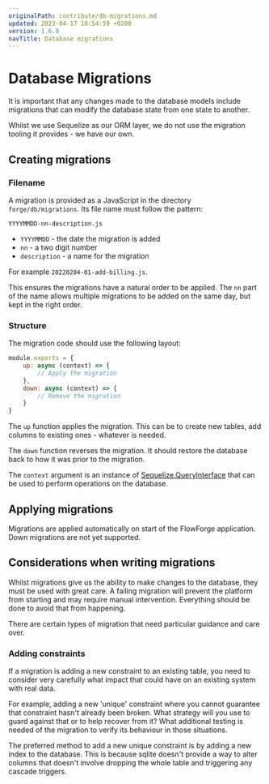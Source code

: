 ```yaml
---
originalPath: contribute/db-migrations.md
updated: 2023-04-17 10:54:59 +0200
version: 1.6.0
navTitle: Database migrations
---
```


# Database Migrations

It is important that any changes made to the database models include migrations
that can modify the database state from one state to another.

Whilst we use Sequelize as our ORM layer, we do not use the migration tooling
it provides - we have our own.

## Creating migrations

### Filename

A migration is provided as a JavaScript in the directory `forge/db/migrations`.
Its file name must follow the pattern:

```
YYYYMMDD-nn-description.js
```

 - `YYYYMMDD` - the date the migration is added
 - `nn` - a two digit number
 - `description` - a name for the migration

For example `20220204-01-add-billing.js`.

This ensures the migrations have a natural order to be applied. The `nn` part of
the name allows multiple migrations to be added on the same day, but kept in the
right order.

### Structure

The migration code should use the following layout:

```js
module.exports = {
    up: async (context) => {
        // Apply the migration
    },
    down: async (context) => {
        // Remove the migration
    }
}
```

The `up` function applies the migration. This can be to create new tables, add columns
to existing ones - whatever is needed.

The `down` function reverses the migration. It should restore the database back to
how it was prior to the migration.

The `context` argument is an instance of [Sequelize.QueryInterface](https://sequelize.org/docs/v6/other-topics/query-interface/) that can be used to perform
operations on the database.

## Applying migrations

Migrations are applied automatically on start of the FlowForge application. Down
migrations are not yet supported.

## Considerations when writing migrations

Whilst migrations give us the ability to make changes to the database, they must
be used with great care. A failing migration will prevent the platform from starting
and may require manual intervention. Everything should be done to avoid that from
happening.

There are certain types of migration that need particular guidance and care over.

### Adding constraints

If a migration is adding a new constraint to an existing table, you need to consider
very carefully what impact that could have on an existing system with real data.

For example, adding a new 'unique' constraint where you cannot guarantee that
constraint hasn't already been broken. What strategy will you use to guard against
that or to help recover from it? What additional testing is needed of the migration
to verify its behaviour in those situations.

The preferred method to add a new unique constraint is by adding a new index to the
database. This is because sqlite doesn't provide a way to alter columns that doesn't
involve dropping the whole table and triggering any cascade triggers.
